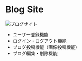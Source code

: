 # Blog Site
![ブログサイト](https://github.com/shika488/BlogSite/assets/127412829/eae0d1ac-8130-40f0-9afa-daab51619a0a)

- ユーザー登録機能
- ログイン・ログアウト機能
- ブログ投稿機能（画像投稿機能）
- ブログ編集・削除機能


